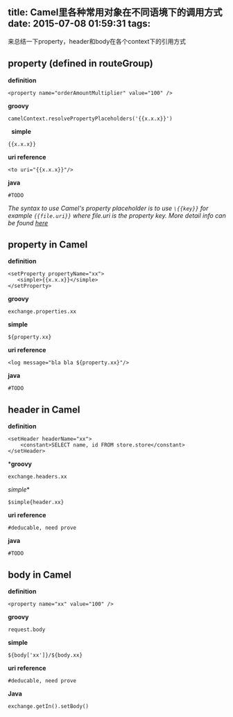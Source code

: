 title: Camel里各种常用对象在不同语境下的调用方式
date: 2015-07-08 01:59:31
tags:
---

来总结一下property，header和body在各个context下的引用方式

## property (defined in routeGroup)   

**definition**    
```
<property name="orderAmountMultiplier" value="100" />
```

**groovy**      

```
camelContext.resolvePropertyPlaceholders('{{x.x.x}}')
```
  
**simple**      

```
{{x.x.x}}
```

**uri reference**   

```
<to uri="{{x.x.x}}"/>

```

<!--more-->

**java**
```
#TODO
```

_The syntax to use Camel's property placeholder is to use `\{{key}}` for example `{{file.uri}}` where file.uri is the property key. More detail info can be found [here](http://camel.apache.org/using-propertyplaceholder.html)_

## property in Camel
**definition**         
```
<setProperty propertyName="xx">
   <simple>{{x.x.x}}</simple>
</setProperty>
```
**groovy**      
```
exchange.properties.xx
```

**simple**      
```
${property.xx}
```

**uri reference**   
```
<log message="bla bla ${property.xx}"/>
```

**java**
```
#TODO
```

## header in Camel
**definition**

```
<setHeader headerName="xx">
    <constant>SELECT name, id FROM store.store</constant>
</setHeader>
```

***groovy**        
```
exchange.headers.xx
```

*simple**       
```
$simple{header.xx}
```

**uri reference** 
```
#deducable, need prove
```

**java**
```
#TODO
```

## body in Camel
**definition**       
```
<property name="xx" value="100" /> 
```

**groovy**        
```
request.body
```

**simple**      
```
${body['xx']}/${body.xx}
```

**uri reference**    
```
#deducable, need prove
```

**Java**                    
```
exchange.getIn().setBody()
```


